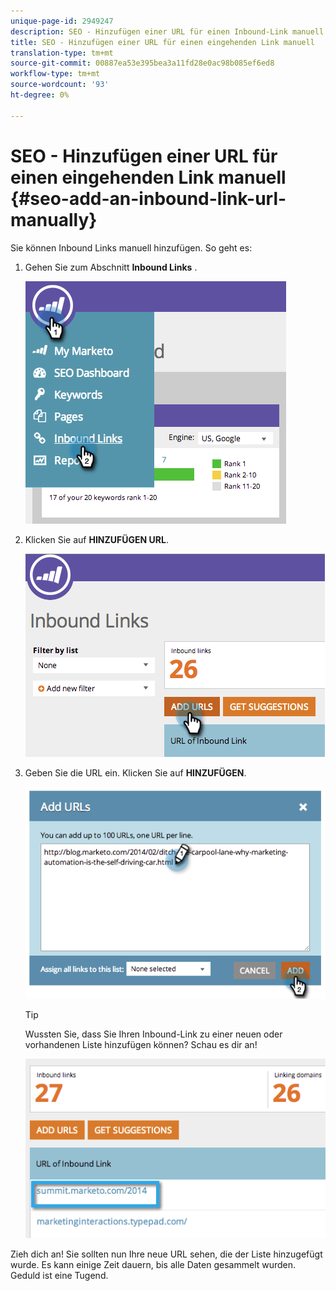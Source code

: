 ```yaml
---
unique-page-id: 2949247
description: SEO - Hinzufügen einer URL für einen Inbound-Link manuell - Marketing Docs - Produktdokumentation
title: SEO - Hinzufügen einer URL für einen eingehenden Link manuell
translation-type: tm+mt
source-git-commit: 00887ea53e395bea3a11fd28e0ac98b085ef6ed8
workflow-type: tm+mt
source-wordcount: '93'
ht-degree: 0%

---
```



# SEO - Hinzufügen einer URL für einen eingehenden Link manuell {#seo-add-an-inbound-link-url-manually}

Sie können Inbound Links manuell hinzufügen. So geht es:

1. Gehen Sie zum Abschnitt **Inbound Links** .

   ![](assets/image2014-9-18-13-3a40-3a3.png)

1. Klicken Sie auf **HINZUFÜGEN URL**.

   ![](assets/image2014-9-18-13-3a40-3a8.png)

1. Geben Sie die URL ein. Klicken Sie auf **HINZUFÜGEN**.

   ![](assets/image2014-9-18-13-3a40-3a32.png)

   >[!TIP]
   >
   >Wussten Sie, dass Sie Ihren Inbound-Link zu einer neuen oder vorhandenen Liste [](../../../../product-docs/additional-apps/seo/understanding-seo/seo-managing-lists.md)hinzufügen können? Schau es dir an!

   ![](assets/image2014-9-18-13-3a41-3a14.png)

Zieh dich an! Sie sollten nun Ihre neue URL sehen, die der Liste hinzugefügt wurde. Es kann einige Zeit dauern, bis alle Daten gesammelt wurden. Geduld ist eine Tugend.
